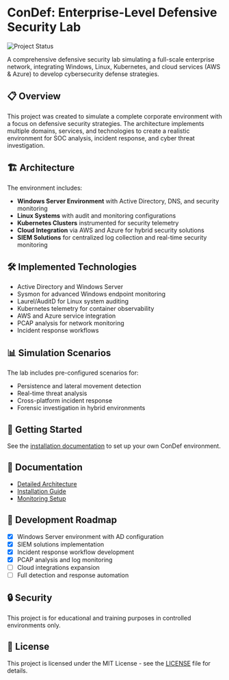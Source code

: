 # ConDef: Enterprise-Level Defensive Security Lab

![Project Status](https://img.shields.io/badge/status-in%20progress-yellow)

A comprehensive defensive security lab simulating a full-scale enterprise network, integrating Windows, Linux, Kubernetes, and cloud services (AWS & Azure) to develop cybersecurity defense strategies.

## 📋 Overview

This project was created to simulate a complete corporate environment with a focus on defensive security strategies. The architecture implements multiple domains, services, and technologies to create a realistic environment for SOC analysis, incident response, and cyber threat investigation.

## 🏗️ Architecture

The environment includes:

- **Windows Server Environment** with Active Directory, DNS, and security monitoring
- **Linux Systems** with audit and monitoring configurations
- **Kubernetes Clusters** instrumented for security telemetry
- **Cloud Integration** via AWS and Azure for hybrid security solutions
- **SIEM Solutions** for centralized log collection and real-time security monitoring

## 🛠️ Implemented Technologies

- Active Directory and Windows Server
- Sysmon for advanced Windows endpoint monitoring
- Laurel/AuditD for Linux system auditing
- Kubernetes telemetry for container observability
- AWS and Azure service integration
- PCAP analysis for network monitoring
- Incident response workflows

## 📊 Simulation Scenarios

The lab includes pre-configured scenarios for:

- Persistence and lateral movement detection
- Real-time threat analysis
- Cross-platform incident response
- Forensic investigation in hybrid environments

## 🚀 Getting Started

See the [installation documentation](docs/installation.md) to set up your own ConDef environment.

## 📝 Documentation

- [Detailed Architecture](docs/architecture.md)
- [Installation Guide](docs/installation.md)
- [Monitoring Setup](docs/monitoring-setup.md)

## 📅 Development Roadmap

- [x] Windows Server environment with AD configuration
- [x] SIEM solutions implementation
- [x] Incident response workflow development
- [x] PCAP analysis and log monitoring
- [ ] Cloud integrations expansion
- [ ] Full detection and response automation

## 🔒 Security

This project is for educational and training purposes in controlled environments only.

## 📄 License

This project is licensed under the MIT License - see the [LICENSE](LICENSE) file for details.
